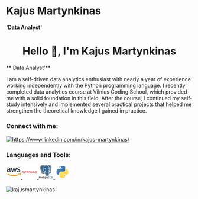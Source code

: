 # Kajus Martynkinas
**'Data Analyst'**

<h1 align="center">Hello 👋, I'm Kajus Martynkinas</h1>
**'Data Analyst'**

I am a self-driven data analytics enthusiast with nearly a year of experience working independently with the Python programming language. I recently completed data analytics course at Vilnius Coding School, which provided me with a solid foundation in this field. After the course, I continued my self-study intensively and implemented several practical projects that helped me strengthen the theoretical knowledge I gained in practice. 


<h3 align="left">Connect with me:</h3>
<p align="left">
<a href="https://linkedin.com/in/https://www.linkedin.com/in/kajus-martynkinas/" target="blank"><img align="center" src="https://raw.githubusercontent.com/rahuldkjain/github-profile-readme-generator/master/src/images/icons/Social/linked-in-alt.svg" alt="https://www.linkedin.com/in/kajus-martynkinas/" height="30" width="40" /></a>
</p>

<h3 align="left">Languages and Tools:</h3>
<p align="left"> <a href="https://aws.amazon.com" target="_blank" rel="noreferrer"> <img src="https://raw.githubusercontent.com/devicons/devicon/master/icons/amazonwebservices/amazonwebservices-original-wordmark.svg" alt="aws" width="40" height="40"/> </a> <a href="https://www.oracle.com/" target="_blank" rel="noreferrer"> <img src="https://raw.githubusercontent.com/devicons/devicon/master/icons/oracle/oracle-original.svg" alt="oracle" width="40" height="40"/> </a> <a href="https://www.postgresql.org" target="_blank" rel="noreferrer"> <img src="https://raw.githubusercontent.com/devicons/devicon/master/icons/postgresql/postgresql-original-wordmark.svg" alt="postgresql" width="40" height="40"/> </a> <a href="https://www.python.org" target="_blank" rel="noreferrer"> <img src="https://raw.githubusercontent.com/devicons/devicon/master/icons/python/python-original.svg" alt="python" width="40" height="40"/> </a> </p>

<p><img align="center" src="https://github-readme-stats.vercel.app/api/top-langs?username=kajusmartynkinas&show_icons=true&locale=en&layout=compact" alt="kajusmartynkinas" /></p>
